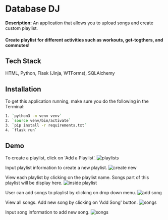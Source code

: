 
# Database DJ

**Description:** An application that allows you to upload songs and create custom playlist.

#### Create playlist for different activities such as workouts, get-togthers, and commutes!


## Tech Stack

HTML, Python, Flask (Jinja, WTForms), SQLAlchemy
## Installation

To get this application running, make sure you do the following in the Terminal:

```bash
1. `python3 -m venv venv`
2. `source venv/bin/activate`
3. `pip install -r requirements.txt`
4. `flask run`

```
    
## Demo

To create a playlist, click on 'Add a Playlist'.
![playlists](https://i.imgur.com/T8sBOBq.png)

Input playlist information to create a new playlist.
![create new](https://i.imgur.com/HFLB4TW.png)

View each playlist by clicking on the playlist name. Songs part of this playlist will be display here.
![inside playlist](https://i.imgur.com/LKslKvH.png)

User can add songs to playlist by clicking on drop down menu. 
![add song](https://i.imgur.com/eFJOuJ1.png)

View all songs. Add new song by clicking on 'Add Song' button.
![songs](https://i.imgur.com/zMzqZxK.png)

Input song information to add new song.
![songs](https://i.imgur.com/GvFYMfK.png)
